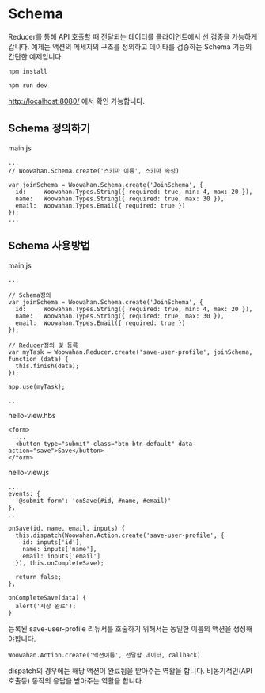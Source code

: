 # Schema

Reducer를 통해 API 호출할 때 전달되는 데이터를 클라이언트에서 선 검증을 가능하게 갑니다.
예제는 액션의 메세지의 구조를 정의하고 데이타를 검증하는 Schema 기능의 간단한 예제입니다.

```
npm install

npm run dev
```

[http://localhost:8080/](http://localhost:8080/) 에서 확인 가능합니다.

## Schema 정의하기

main.js
```
...
// Woowahan.Schema.create('스키마 이름', 스키마 속성)

var joinSchema = Woowahan.Schema.create('JoinSchema', {
  id:     Woowahan.Types.String({ required: true, min: 4, max: 20 }),
  name:   Woowahan.Types.String({ required: true, max: 30 }),
  email:  Woowahan.Types.Email({ required: true })
});
...
```

## Schema 사용방법

main.js
```
...

// Schema정의
var joinSchema = Woowahan.Schema.create('JoinSchema', {
  id:     Woowahan.Types.String({ required: true, min: 4, max: 20 }),
  name:   Woowahan.Types.String({ required: true, max: 30 }),
  email:  Woowahan.Types.Email({ required: true })
});

// Reducer정의 및 등록
var myTask = Woowahan.Reducer.create('save-user-profile', joinSchema, function (data) {
  this.finish(data);
});

app.use(myTask);

...
```

hello-view.hbs

```
<form>
  ...
  <button type="submit" class="btn btn-default" data-action="save">Save</button>
</form>
```

hello-view.js

```
...
events: {
  '@submit form': 'onSave(#id, #name, #email)'
},
...

onSave(id, name, email, inputs) {
  this.dispatch(Woowahan.Action.create('save-user-profile', {
    id: inputs['id'],
    name: inputs['name'],
    email: inputs['email']
  }), this.onCompleteSave);

  return false;
},

onCompleteSave(data) {
  alert('저장 완료');
}
```

등록된 save-user-profile 리듀서를 호출하기 위해서는 동일한 이름의 액션을 생성해야합니다.
```
Woowahan.Action.create('액션이름', 전달할 데이터, callback)
```

dispatch의 경우에는 해당 액션이 완료됨을 받아주는 역활을 합니다. 비동기적인(API호출등) 동작의 응답을 받아주는 역활을 합니다.
